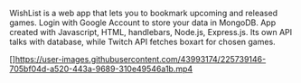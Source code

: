 WishList is a web app that lets you to bookmark upcoming and released games. Login with Google Account to store your data in MongoDB. App created with Javascript, HTML, handlebars, Node.js, Express.js.
Its own API talks with database, while Twitch API fetches boxart for chosen games.

[]https://user-images.githubusercontent.com/43993174/225739146-705bf04d-a520-443a-9689-310e49546a1b.mp4


